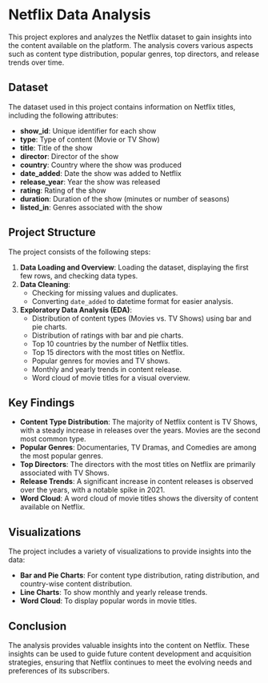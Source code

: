 # Netflix Data Analysis

This project explores and analyzes the Netflix dataset to gain insights into the content available on the platform. The analysis covers various aspects such as content type distribution, popular genres, top directors, and release trends over time.

## Dataset
The dataset used in this project contains information on Netflix titles, including the following attributes:
- **show_id**: Unique identifier for each show
- **type**: Type of content (Movie or TV Show)
- **title**: Title of the show
- **director**: Director of the show
- **country**: Country where the show was produced
- **date_added**: Date the show was added to Netflix
- **release_year**: Year the show was released
- **rating**: Rating of the show
- **duration**: Duration of the show (minutes or number of seasons)
- **listed_in**: Genres associated with the show

## Project Structure

The project consists of the following steps:

1. **Data Loading and Overview**: Loading the dataset, displaying the first few rows, and checking data types.
2. **Data Cleaning**:
   - Checking for missing values and duplicates.
   - Converting `date_added` to datetime format for easier analysis.
3. **Exploratory Data Analysis (EDA)**:
   - Distribution of content types (Movies vs. TV Shows) using bar and pie charts.
   - Distribution of ratings with bar and pie charts.
   - Top 10 countries by the number of Netflix titles.
   - Top 15 directors with the most titles on Netflix.
   - Popular genres for movies and TV shows.
   - Monthly and yearly trends in content release.
   - Word cloud of movie titles for a visual overview.

## Key Findings

- **Content Type Distribution**: The majority of Netflix content is TV Shows, with a steady increase in releases over the years. Movies are the second most common type.
- **Popular Genres**: Documentaries, TV Dramas, and Comedies are among the most popular genres.
- **Top Directors**: The directors with the most titles on Netflix are primarily associated with TV Shows.
- **Release Trends**: A significant increase in content releases is observed over the years, with a notable spike in 2021.
- **Word Cloud**: A word cloud of movie titles shows the diversity of content available on Netflix.

## Visualizations

The project includes a variety of visualizations to provide insights into the data:

- **Bar and Pie Charts**: For content type distribution, rating distribution, and country-wise content distribution.
- **Line Charts**: To show monthly and yearly release trends.
- **Word Cloud**: To display popular words in movie titles.

## Conclusion

The analysis provides valuable insights into the content on Netflix. These insights can be used to guide future content development and acquisition strategies, ensuring that Netflix continues to meet the evolving needs and preferences of its subscribers.

